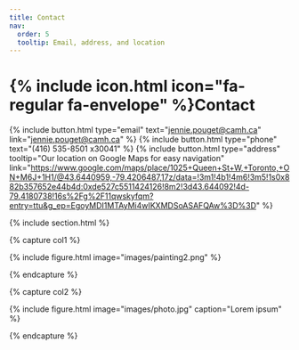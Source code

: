 ```yaml
---
title: Contact
nav:
  order: 5
  tooltip: Email, address, and location
---
```


# {% include icon.html icon="fa-regular fa-envelope" %}Contact


{%
  include button.html
  type="email"
  text="jennie.pouget@camh.ca"
  link="jennie.pouget@camh.ca"
%}
{%
  include button.html
  type="phone"
  text="(416) 535-8501 x30041"
%}
{%
  include button.html
  type="address"
  tooltip="Our location on Google Maps for easy navigation"
  link="https://www.google.com/maps/place/1025+Queen+St+W,+Toronto,+ON+M6J+1H1/@43.6440959,-79.4206487,17z/data=!3m1!4b1!4m6!3m5!1s0x882b357652e44b4d:0xde527c5511424126!8m2!3d43.644092!4d-79.4180738!16s%2Fg%2F11qwskyfqm?entry=ttu&g_ep=EgoyMDI1MTAyMi4wIKXMDSoASAFQAw%3D%3D"
%}

{% include section.html %}

{% capture col1 %}

{%
  include figure.html
  image="images/painting2.png"
%}

{% endcapture %}

{% capture col2 %}

{%
  include figure.html
  image="images/photo.jpg"
  caption="Lorem ipsum"
%}

{% endcapture %}
